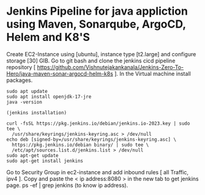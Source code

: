 # Jenkins Pipeline for java appliction using Maven, Sonarqube, ArgoCD, Helem and K8'S

Create EC2-Instance using [ubuntu], instance type [t2.large] and configure storage [30] GIB.
Go to git bash and clone the jenkins cicd pipeline repository [ https://github.com/Vishnutejakankanala/Jenkins-Zero-To-Hero/java-maven-sonar-argocd-helm-k8s ].
In the Virtual machine install packages. 
````
sudo apt update
sudo apt install openjdk-17-jre
java -version

(jenkins installation)

curl -fsSL https://pkg.jenkins.io/debian/jenkins.io-2023.key | sudo tee \
  /usr/share/keyrings/jenkins-keyring.asc > /dev/null
echo deb [signed-by=/usr/share/keyrings/jenkins-keyring.asc] \
  https://pkg.jenkins.io/debian binary/ | sudo tee \
  /etc/apt/sources.list.d/jenkins.list > /dev/null
sudo apt-get update
sudo apt-get install jenkins
````

Go to Security Group in ec2-instance and add inbound rules [ all Traffic, ipv4 ].
Copy and paste the < ip address:8080 > in the new tab to get jenkins page.
ps -ef | grep jenkins (to know ip address).
